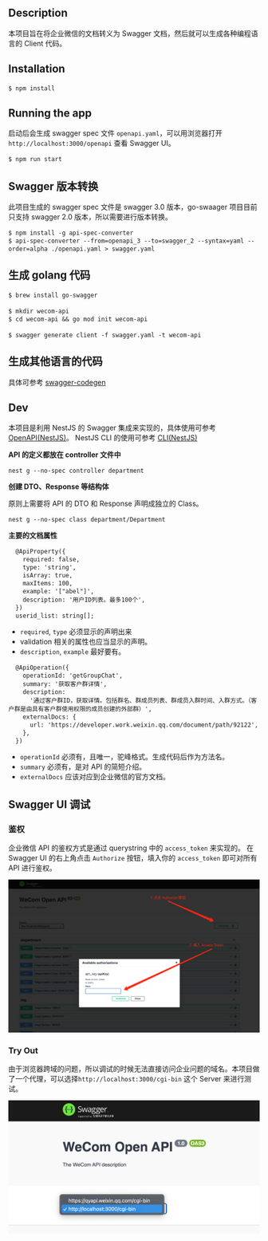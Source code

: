 ## Description

本项目旨在将企业微信的文档转义为 Swagger 文档，然后就可以生成各种编程语言的 Client 代码。

## Installation

```bash
$ npm install
```

## Running the app

启动后会生成 swagger spec 文件 `openapi.yaml`，可以用浏览器打开 `http://localhost:3000/openapi` 查看 Swagger UI。

```bash
$ npm run start
```

## Swagger 版本转换

此项目生成的 swagger spec 文件是 swagger 3.0 版本，go-swaager 项目目前只支持 swagger 2.0 版本，所以需要进行版本转换。

```
$ npm install -g api-spec-converter
$ api-spec-converter --from=openapi_3 --to=swagger_2 --syntax=yaml --order=alpha ./openapi.yaml > swagger.yaml
```

## 生成 golang 代码

```
$ brew install go-swagger

$ mkdir wecom-api
$ cd wecom-api && go mod init wecom-api

$ swagger generate client -f swagger.yaml -t wecom-api
```

## 生成其他语言的代码

具体可参考 [swagger-codegen](https://github.com/swagger-api/swagger-codegen)

## Dev

本项目是利用 NestJS 的 Swagger 集成来实现的，具体使用可参考 [OpenAPI(NestJS)](https://docs.nestjs.com/openapi/introduction)。
NestJS CLI 的使用可参考 [CLI(NestJS)](https://docs.nestjs.com/cli/overview)

**API 的定义都放在 controller 文件中**

```
nest g --no-spec controller department
```

**创建 DTO、Response 等结构体**

原则上需要将 API 的 DTO 和 Response 声明成独立的 Class。

```
nest g --no-spec class department/Department
```

**主要的文档属性**

```
  @ApiProperty({
    required: false,
    type: 'string',
    isArray: true,
    maxItems: 100,
    example: '["abel"]',
    description: '用户ID列表。最多100个',
  })
  userid_list: string[];
```

- `required`, `type` 必须显示的声明出来
- validation 相关的属性也应当显示的声明。
- `description`, `example` 最好要有。

```
  @ApiOperation({
    operationId: 'getGroupChat',
    summary: '获取客户群详情',
    description:
      '通过客户群ID，获取详情。包括群名、群成员列表、群成员入群时间、入群方式。（客户群是由具有客户群使用权限的成员创建的外部群）',
    externalDocs: {
      url: 'https://developer.work.weixin.qq.com/document/path/92122',
    },
  })
```

- `operationId` 必须有，且唯一，驼峰格式。生成代码后作为方法名。
- `summary` 必须有，是对 API 的简短介绍。
- `externalDocs` 应该对应到企业微信的官方文档。

## Swagger UI 调试

### 鉴权

企业微信 API 的鉴权方式是通过 querystring 中的 `access_token` 来实现的。
在 Swagger UI 的右上角点击 `Authorize` 按钮，填入你的 `access_token` 即可对所有 API 进行鉴权。

![](./screenshot/authorize_step.png)

### Try Out

由于浏览器跨域的问题，所以调试的时候无法直接访问企业问题的域名。本项目做了一个代理，可以选择`http://localhost:3000/cgi-bin` 这个 Server 来进行测试。

![](./screenshot/proxy_step.png)
